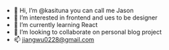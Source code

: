 - 👋 Hi, I’m @kasituna you can call me Jason
- 👀 I’m interested in frontend and ues to be designer
- 🌱 I’m currently learning React
- 💞️ I’m looking to collaborate on personal blog project
- 📫 jiangwu0228@gmail.com

<!---
kasituna/kasituna is a ✨ special ✨ repository because its `README.md` (this file) appears on your GitHub profile.
You can click the Preview link to take a look at your changes.
--->
